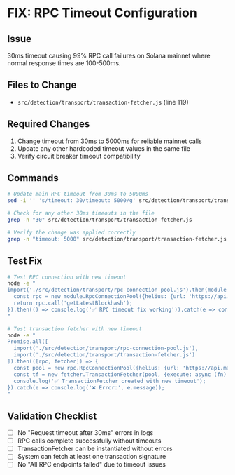 # FIX: RPC Timeout Configuration

## Issue
30ms timeout causing 99% RPC call failures on Solana mainnet where normal response times are 100-500ms.

## Files to Change
- `src/detection/transport/transaction-fetcher.js` (line 119)

## Required Changes
1. Change timeout from 30ms to 5000ms for reliable mainnet calls
2. Update any other hardcoded timeout values in the same file
3. Verify circuit breaker timeout compatibility

## Commands
```bash
# Update main RPC timeout from 30ms to 5000ms
sed -i '' 's/timeout: 30/timeout: 5000/g' src/detection/transport/transaction-fetcher.js

# Check for any other 30ms timeouts in the file
grep -n "30" src/detection/transport/transaction-fetcher.js

# Verify the change was applied correctly
grep -n "timeout: 5000" src/detection/transport/transaction-fetcher.js
```

## Test Fix
```bash
# Test RPC connection with new timeout
node -e "
import('./src/detection/transport/rpc-connection-pool.js').then(module => {
  const rpc = new module.RpcConnectionPool({helius: {url: 'https://api.mainnet-beta.solana.com', priority: 1}});
  return rpc.call('getLatestBlockhash');
}).then(() => console.log('✅ RPC timeout fix working')).catch(e => console.log('❌ Still failing:', e.message));
"

# Test transaction fetcher with new timeout
node -e "
Promise.all([
  import('./src/detection/transport/rpc-connection-pool.js'),
  import('./src/detection/transport/transaction-fetcher.js')
]).then(([rpc, fetcher]) => {
  const pool = new rpc.RpcConnectionPool({helius: {url: 'https://api.mainnet-beta.solana.com', priority: 1}});
  const tf = new fetcher.TransactionFetcher(pool, {execute: async (fn) => fn()});
  console.log('✅ TransactionFetcher created with new timeout');
}).catch(e => console.log('❌ Error:', e.message));
"
```

## Validation Checklist
- [ ] No "Request timeout after 30ms" errors in logs
- [ ] RPC calls complete successfully without timeouts  
- [ ] TransactionFetcher can be instantiated without errors
- [ ] System can fetch at least one transaction signature
- [ ] No "All RPC endpoints failed" due to timeout issues